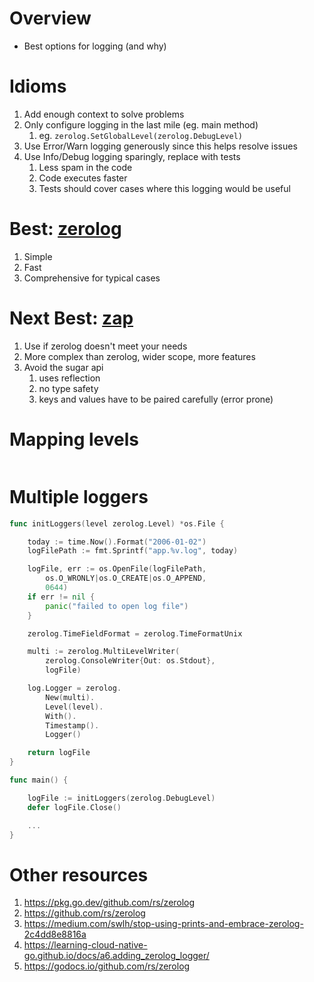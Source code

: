 # Overview
- Best options for logging (and why)


# Idioms
1. Add enough context to solve problems
1. Only configure logging in the last mile (eg. main method)
    1. eg. `zerolog.SetGlobalLevel(zerolog.DebugLevel)`
1. Use Error/Warn logging generously since this helps resolve issues
1. Use Info/Debug logging sparingly, replace with tests
    1. Less spam in the code
    1. Code executes faster
    1. Tests should cover cases where this logging would be useful


# Best: [zerolog](https://github.com/rs/zerolog)
1. Simple
1. Fast
1. Comprehensive for typical cases


# Next Best: [zap](https://github.com/uber-go/zap)
1. Use if zerolog doesn't meet your needs
1. More complex than zerolog, wider scope, more features
1. Avoid the sugar api
    1. uses reflection
    1. no type safety
    1. keys and values have to be paired carefully (error prone)


# Mapping levels
```go
```

# Multiple loggers
```go
func initLoggers(level zerolog.Level) *os.File {

	today := time.Now().Format("2006-01-02")
	logFilePath := fmt.Sprintf("app.%v.log", today)

	logFile, err := os.OpenFile(logFilePath,
		os.O_WRONLY|os.O_CREATE|os.O_APPEND,
		0644)
	if err != nil {
		panic("failed to open log file")
	}

	zerolog.TimeFieldFormat = zerolog.TimeFormatUnix

	multi := zerolog.MultiLevelWriter(
		zerolog.ConsoleWriter{Out: os.Stdout},
		logFile)

	log.Logger = zerolog.
		New(multi).
		Level(level).
		With().
		Timestamp().
		Logger()

	return logFile
}

func main() {

	logFile := initLoggers(zerolog.DebugLevel)
	defer logFile.Close()

    ...
}
```


# Other resources
1. https://pkg.go.dev/github.com/rs/zerolog
1. https://github.com/rs/zerolog
1. https://medium.com/swlh/stop-using-prints-and-embrace-zerolog-2c4dd8e8816a
1. https://learning-cloud-native-go.github.io/docs/a6.adding_zerolog_logger/
1. https://godocs.io/github.com/rs/zerolog
